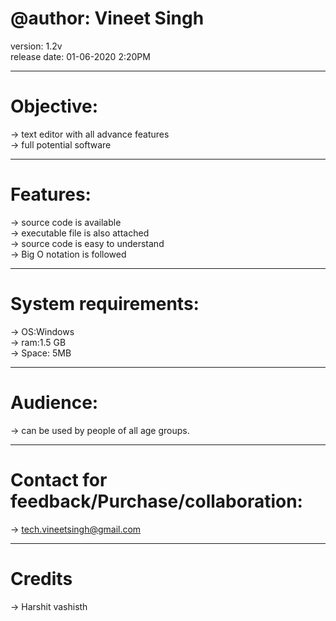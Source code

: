 # @author: Vineet Singh
version: 1.2v <br/>
release date: 01-06-2020 2:20PM

--------------------------------
# Objective:
-> text editor with all advance features <br/>
-> full potential software 

---------------------------------
# Features:
-> source code is available <br/>
-> executable file is also attached <br/>
-> source code is easy to understand <br/>
-> Big O notation is followed 

---------------------------------
# System requirements:
-> OS:Windows <br/>
-> ram:1.5 GB  <br/>
-> Space: 5MB 

---------------------------------
# Audience:
-> can be used by people of all age groups. 

---------------------------------
# Contact for feedback/Purchase/collaboration:
-> tech.vineetsingh@gmail.com

-----------------------------------
# Credits
-> Harshit vashisth




